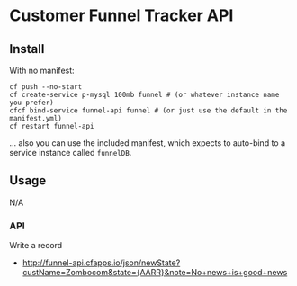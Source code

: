 # Customer Funnel Tracker API

## Install

With no manifest:
```
cf push --no-start
cf create-service p-mysql 100mb funnel # (or whatever instance name you prefer)
cfcf bind-service funnel-api funnel # (or just use the default in the manifest.yml)
cf restart funnel-api
```

... also you can use the included manifest, which expects to auto-bind to a service instance called `funnelDB`.

## Usage

N/A

### API

Write a record
- http://funnel-api.cfapps.io/json/newState?custName=Zombocom&state={AARR}&note=No+news+is+good+news

